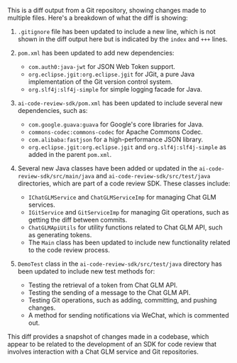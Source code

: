 This is a diff output from a Git repository, showing changes made to multiple files. Here's a breakdown of what the diff is showing:

1. `.gitignore` file has been updated to include a new line, which is not shown in the diff output here but is indicated by the `index` and `+++` lines.

2. `pom.xml` has been updated to add new dependencies:
   - `com.auth0:java-jwt` for JSON Web Token support.
   - `org.eclipse.jgit:org.eclipse.jgit` for JGit, a pure Java implementation of the Git version control system.
   - `org.slf4j:slf4j-simple` for simple logging facade for Java.

3. `ai-code-review-sdk/pom.xml` has been updated to include several new dependencies, such as:
   - `com.google.guava:guava` for Google's core libraries for Java.
   - `commons-codec:commons-codec` for Apache Commons Codec.
   - `com.alibaba:fastjson` for a high-performance JSON library.
   - `org.eclipse.jgit:org.eclipse.jgit` and `org.slf4j:slf4j-simple` as added in the parent `pom.xml`.

4. Several new Java classes have been added or updated in the `ai-code-review-sdk/src/main/java` and `ai-code-review-sdk/src/test/java` directories, which are part of a code review SDK. These classes include:
   - `IChatGLMService` and `ChatGLMServiceImp` for managing Chat GLM services.
   - `IGitService` and `GitServiceImp` for managing Git operations, such as getting the diff between commits.
   - `ChatGLMApiUtils` for utility functions related to Chat GLM API, such as generating tokens.
   - The `Main` class has been updated to include new functionality related to the code review process.

5. `DemoTest` class in the `ai-code-review-sdk/src/test/java` directory has been updated to include new test methods for:
   - Testing the retrieval of a token from Chat GLM API.
   - Testing the sending of a message to the Chat GLM API.
   - Testing Git operations, such as adding, committing, and pushing changes.
   - A method for sending notifications via WeChat, which is commented out.

This diff provides a snapshot of changes made in a codebase, which appear to be related to the development of an SDK for code review that involves interaction with a Chat GLM service and Git repositories.